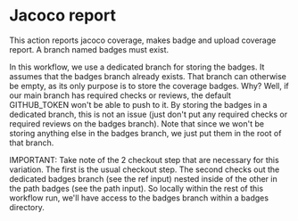 # Jacoco report
This action reports jacoco coverage, makes badge and upload coverage report.
A branch named badges must exist.

In this workflow, we use a dedicated branch for storing the badges.
It assumes that the badges branch already exists. That branch can otherwise
be empty, as its only purpose is to store the coverage badges. Why? Well, if
our main branch has required checks or reviews, the default GITHUB_TOKEN won't
be able to push to it. By storing the badges in a dedicated branch, this is not
an issue (just don't put any required checks or required reviews on the badges
branch). Note that since we won't be storing anything else in the badges branch,
we just put them in the root of that branch.

IMPORTANT: Take note of the 2 checkout step that are necessary for this variation.
The first is the usual checkout step. The second checks out the dedicated badges branch
(see the ref input) nested inside of the other in the path badges (see the path input).
So locally within the rest of this workflow run, we'll have access to the badges branch
within a badges directory.
